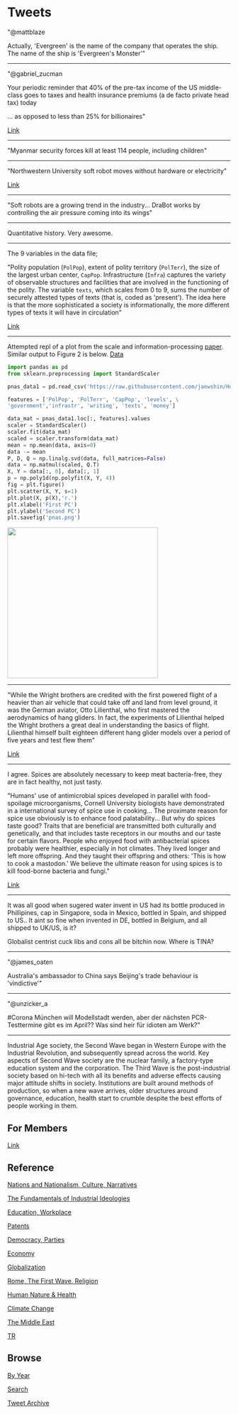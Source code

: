 # Tweets

"@mattblaze

Actually, 'Evergreen' is the name of the company that operates the
ship. The name of the ship is 'Evergreen's Monster'"

---

"@gabriel_zucman

Your periodic reminder that 40% of the pre-tax income of the US
middle-class goes to taxes and health insurance premiums (a de facto
private head tax) today

... as opposed to less than 25% for billionaires"

[Link](https://twitter.com/gabriel_zucman/status/1375940908760231938)

---

"Myanmar security forces kill at least 114 people, including children"

---

"Northwestern University soft robot moves without hardware or electricity"

[Link](https://www.slashgear.com/northwestern-university-soft-robot-moves-without-hardware-or-electricity-10650521/)

---

"Soft robots are a growing trend in the industry...  DraBot works by
controlling the air pressure coming into its wings"

---

Quantitative history. Very awesome.

---

The 9 variables in the data file;

"Polity population (`PolPop`), extent of polity territory (`PolTerr`),
the size of the largest urban center, `CapPop`. Infrastructure
(`Infra`) captures the variety of observable structures and facilities
that are involved in the functioning of the polity. The variable
`texts`, which scales from 0 to 9, sums the number of securely
attested types of texts (that is, coded as 'present').  The idea here
is that the more sophisticated a society is informationally, the more
different types of texts it will have in circulation"

[Link](https://escholarship.org/content/qt99x6r11m/qt99x6r11m_noSplash_0ec83bc0d39d185f00345309a3db5508.pdf)

---

Attempted repl of a plot from the scale and information-processing [paper](https://www.nature.com/articles/s41467-020-16035-9).
Similar output to Figure 2 is below. [Data](https://github.com/jaewshin/Holocene)

```python
import pandas as pd
from sklearn.preprocessing import StandardScaler

pnas_data1 = pd.read_csv('https://raw.githubusercontent.com/jaewshin/Holocene/master/data1.csv')

features = ['PolPop', 'PolTerr', 'CapPop', 'levels', \
'government','infrastr', 'writing', 'texts', 'money']

data_mat = pnas_data1.loc[:, features].values
scaler = StandardScaler()
scaler.fit(data_mat)
scaled = scaler.transform(data_mat)
mean = np.mean(data, axis=0)
data -= mean
P, D, Q = np.linalg.svd(data, full_matrices=False)
data = np.matmul(scaled, Q.T) 
X, Y = data[:, 0], data[:, 1]
p = np.poly1d(np.polyfit(X, Y, 4))
fig = plt.figure()
plt.scatter(X, Y, s=1)
plt.plot(X, p(X),'r.')
plt.xlabel('First PC')
plt.ylabel('Second PC')
plt.savefig('pnas.png')
```

<img width="340" src="https://pbs.twimg.com/media/ExgVXABWgAUEAG9?format=png&name=small"/>

---

"While the Wright brothers are credited with the first powered flight
of a heavier than air vehicle that could take off and land from level
ground, it was the German aviator, Otto Lilienthal, who first mastered
the aerodynamics of hang gliders. In fact, the experiments of
Lilienthal helped the Wright brothers a great deal in understanding
the basics of flight. Lilienthal himself built eighteen different hang
glider models over a period of five years and test flew them"

[Link](https://www.researchgate.net/publication/37179495_Powered_Hang_Gliding)

---

I agree. Spices are absolutely necessary to keep meat bacteria-free,
they are in fact healthy, not just tasty.


"Humans' use of antimicrobial spices developed in parallel with
food-spoilage microorganisms, Cornell University biologists have
demonstrated in a international survey of spice use in cooking... The
proximate reason for spice use obviously is to enhance food
palatability... But why do spices taste good? Traits that are
beneficial are transmitted both culturally and genetically, and that
includes taste receptors in our mouths and our taste for certain
flavors. People who enjoyed food with antibacterial spices probably
were healthier, especially in hot climates. They lived longer and left
more offspring. And they taught their offspring and others: 'This is
how to cook a mastodon.' We believe the ultimate reason for using
spices is to kill food-borne bacteria and fungi."

[Link](https://news.cornell.edu/stories/1998/03/food-bacteria-spice-survey-shows-why-some-cultures-it-hot)

---

It was all good when sugered water invent in US had its bottle
produced in Phillipines, cap in Singapore, soda in Mexico, bottled in
Spain, and shipped to US..  It aint so fine when invented in DE,
bottled in Belgium, and all shipped to UK/US, is it?

Globalist centrist cuck libs and cons all be bitchin now. Where is
TINA?

---

"@james_oaten

Australia's ambassador to China says Beijing's trade behaviour is
'vindictive'"

---

"@unzicker_a

\#Corona München will Modellstadt werden, aber der nächsten
PCR-Testtermine gibt es im April?? Was sind heir für idioten am Werk?"

---

Industrial Age society, the Second Wave began in Western Europe with
the Industrial Revolution, and subsequently spread across the
world. Key aspects of Second Wave society are the nuclear family, a
factory-type education system and the corporation. The Third Wave is
the post-industrial society based on hi-tech with all its benefits and
adverse effects causing major attitude shifts in society. Institutions
are built around methods of production, so when a new wave arrives,
older structures around governance, education, health start to crumble
despite the best efforts of people working in them.

## For Members

[Link](https://thirdwave-members.herokuapp.com)

## Reference

[Nations and Nationalism, Culture, Narratives](/2013/02/nations-and-nationalism.md)

[The Fundamentals of Industrial Ideologies](/2011/04/fundamentals-of-industrial-ideologies.md)

[Education, Workplace](2017/09/education-workplace.md)

[Patents](/2018/09/patents.md)

[Democracy, Parties](/2016/11/democracy.md)

[Economy](/2018/05/economy.md)

[Globalization](/2018/09/globalization.md)

[Rome, The First Wave, Religion](/2017/12/rome.md)

[Human Nature & Health](/2020/07/human-nature.md)

[Climate Change](/2018/12/climate.md)

[The Middle East](/2019/07/middleeast.md)

[TR](../tr)

## Browse

[By Year](years.md)

[Search](search.html)

[Tweet Archive](/tweets/README.md)


